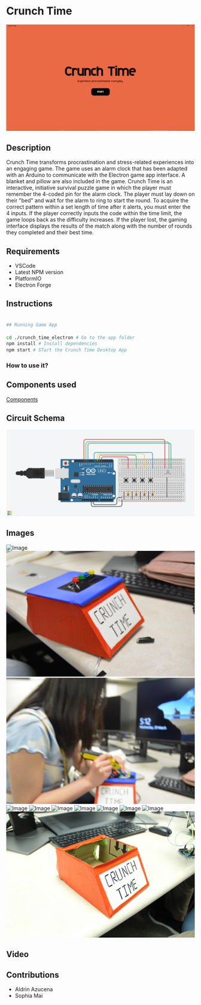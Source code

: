 # Crunch Time

![Crunch Time Start Screen](docs/images/start_screen.png)

## Description

Crunch Time transforms procrastination and stress-related experiences into an engaging game. The game uses an alarm clock that has been adapted with an Arduino to communicate with the Electron game app interface. A blanket and pillow are also included in the game. Crunch Time is an interactive, initiative survival puzzle game in which the player must remember the 4-coded pin for the alarm clock. The player must lay down on their "bed" and wait for the alarm to ring to start the round. To acquire the correct pattern within a set length of time after it alerts, you must enter the 4 inputs. If the player correctly inputs the code within the time limit, the game loops back as the difficulty increases. If the player lost, the gaming interface displays the results of the match along with the number of rounds they completed and their best time.

## Requirements

- VSCode
- Latest NPM version
- PlatformIO
- Electron Forge

## Instructions

```bash

## Running Game App

cd ./crunch_time_electron # Go to the app folder 
npm install # Install dependencies
npm start # STart the Crunch Time Desktop App

```


### How to use it?

## Components used
[Components](/docs/parts/parts.csv)


## Circuit Schema
![Circuit](/docs/diagrams/crunch_time_diagram.png)

## Images
![Image](/docs/images/DSC_0095.JPG)
![Image](/docs/images/DSC_0096.JPG)
![Image](/docs/images/DSC_0097.JPG)
![Image](/docs/images/DSC_0098.JPG)
![Image](/docs/images/DSC_0099.JPG)
![Image](/docs/images/DSC_0100.JPG)
![Image](/docs/images/DSC_0101.JPG)
![Image](/docs/images/DSC_0102.JPG)
![Image](/docs/images/DSC_0103.JPG)
![Image](/docs/images/DSC_0104.JPG)
![Image](/docs/images/IMG_2991.JPG)

## Video

## Contributions
- Aldrin Azucena
- Sophia Mai
